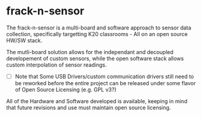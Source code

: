frack-n-sensor
==============

The frack-n-sensor is a multi-board and software approach to sensor data collection, specifically targetting K20 classrooms - All on an open source HW/SW stack.

The mutli-board solution allows for the independant and decoupled developement of custom sensors, while the open software stack allows custom interpolation of sensor readings. 

- [ ] Note that Some USB Drivers/custom communication drivers still need to be reworked before the entire project can be released under some flavor of Open Source Licensing (e.g. GPL v3?)

All of the Hardware and Software developed is available, keeping in mind that future revisions and use must maintain open source licensing.



